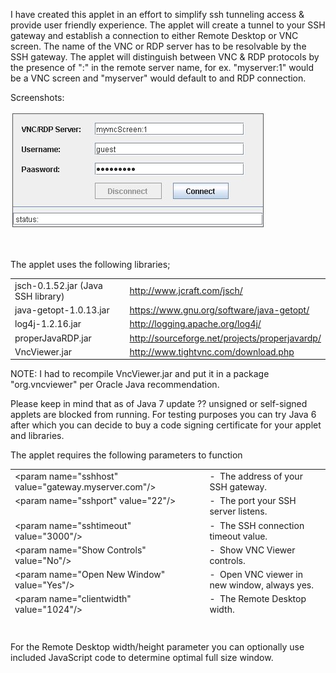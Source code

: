 <html>
<head>
<title>TunApplet</title>
</head>
<body>
<div class="markdown-body">
<p>I have created this applet in an effort to simplify ssh
tunneling access &amp; provide user friendly experience. The
applet will create a tunnel to your SSH gateway and establish a
connection to either Remote Desktop or VNC screen. The name of
the VNC or RDP server has to be resolvable by the SSH gateway.
The applet will distinguish between VNC &amp; RDP protocols by
the presence of ":" in the remote server name, for ex.
"myserver:1" would be a VNC screen and "myserver" would default
to and RDP connection.</p>
<p>Screenshots:</p>
<p><img src="https://github.com/aminasyan/TunApplet/raw/master/screenshots/TunApplet.jpeg"
alt="TunApplet.jpeg"><br>
</p>
<p><br>
</p>
<p>The applet uses the following libraries;</p>
<table>
<tbody>
<tr>
<td>jsch-0.1.52.jar (Java SSH library)</td>
<td><a href="http://www.jcraft.com/jsch/">http://www.jcraft.com/jsch/</a></td>
</tr>
<tr>
<td>java-getopt-1.0.13.jar</td>
<td><a href="https://www.gnu.org/software/java-getopt/">https://www.gnu.org/software/java-getopt/</a></td>
</tr>
<tr>
<td>log4j-1.2.16.jar</td>
<td><a href="http://logging.apache.org/log4j/">http://logging.apache.org/log4j/</a></td>
</tr>
<tr>
<td>properJavaRDP.jar</td>
<td><a href="http://sourceforge.net/projects/properjavardp/">http://sourceforge.net/projects/properjavardp/</a></td>
</tr>
<tr>
<td>VncViewer.jar</td>
<td><a href="http://www.tightvnc.com/download.php">http://www.tightvnc.com/download.php</a></td>
</tr>
</tbody>
</table>
<p>NOTE: I had to recompile VncViewer.jar and put it in a package
"org.vncviewer" per Oracle Java recommendation.</p>
<p>Please keep in mind that as of Java 7 update ?? unsigned or
self-signed applets are blocked from running. For testing
purposes you can try Java 6 after which you can decide to buy a
code signing certificate for your applet and libraries.</p>
<p>The applet requires the following parameters to function<br>
</p>
<table width="900" border="0" cellpadding="2" cellspacing="2"
height="231">
<tbody>
<tr>
<td valign="top">&lt;param name="sshhost"
value="gateway.myserver.com"/&gt;<br>
</td>
<td valign="top">-&nbsp; The address of your SSH gateway.<br>
</td>
</tr>
<tr>
<td valign="top">&lt;param name="sshport" value="22"/&gt;<br>
</td>
<td valign="top">-&nbsp; The port your SSH server listens.<br>
</td>
</tr>
<tr>
<td valign="top">&lt;param name="sshtimeout"
value="3000"/&gt;<br>
</td>
<td valign="top">-&nbsp; The SSH connection timeout value.<br>
</td>
</tr>
<tr>
<td valign="top">&lt;param name="Show Controls"
value="No"/&gt;<br>
</td>
<td valign="top">-&nbsp; Show VNC Viewer controls.<br>
</td>
</tr>
<tr>
<td valign="top">&lt;param name="Open New Window"
value="Yes"/&gt;<br>
</td>
<td valign="top">-&nbsp; Open VNC viewer in new window,
always yes.<br>
</td>
</tr>
<tr>
<td valign="top">&lt;param name="clientwidth"
value="1024"/&gt;<br>
</td>
<td valign="top">-&nbsp; The Remote Desktop width.<br>
</td>
</tr>
<tr>
<td valign="top">&lt;param name="clientheight"
value="768"/&gt;<br>
</td>
<td valign="top">-&nbsp; The Remote Desktop height.<br>
</td>
</tr>
</tbody>
</table>
<br>
<p>For the Remote Desktop width/height parameter you can
optionally use included JavaScript code to determine optimal
full size window.<br>
<br>
</p>
</div>
</body>
</html>

